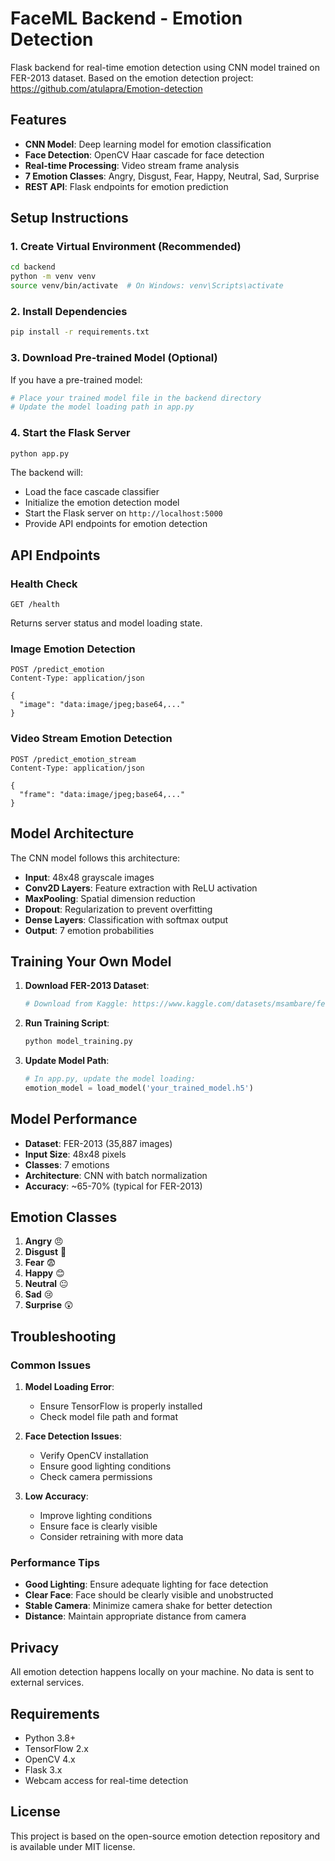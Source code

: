 # FaceML Backend - Emotion Detection

Flask backend for real-time emotion detection using CNN model trained on FER-2013 dataset.
Based on the emotion detection project: https://github.com/atulapra/Emotion-detection

## Features

- **CNN Model**: Deep learning model for emotion classification
- **Face Detection**: OpenCV Haar cascade for face detection
- **Real-time Processing**: Video stream frame analysis
- **7 Emotion Classes**: Angry, Disgust, Fear, Happy, Neutral, Sad, Surprise
- **REST API**: Flask endpoints for emotion prediction

## Setup Instructions

### 1. Create Virtual Environment (Recommended)
```bash
cd backend
python -m venv venv
source venv/bin/activate  # On Windows: venv\Scripts\activate
```

### 2. Install Dependencies
```bash
pip install -r requirements.txt
```

### 3. Download Pre-trained Model (Optional)
If you have a pre-trained model:
```bash
# Place your trained model file in the backend directory
# Update the model loading path in app.py
```

### 4. Start the Flask Server
```bash
python app.py
```

The backend will:
- Load the face cascade classifier
- Initialize the emotion detection model
- Start the Flask server on `http://localhost:5000`
- Provide API endpoints for emotion detection

## API Endpoints

### Health Check
```
GET /health
```
Returns server status and model loading state.

### Image Emotion Detection
```
POST /predict_emotion
Content-Type: application/json

{
  "image": "data:image/jpeg;base64,..."
}
```

### Video Stream Emotion Detection
```
POST /predict_emotion_stream
Content-Type: application/json

{
  "frame": "data:image/jpeg;base64,..."
}
```

## Model Architecture

The CNN model follows this architecture:
- **Input**: 48x48 grayscale images
- **Conv2D Layers**: Feature extraction with ReLU activation
- **MaxPooling**: Spatial dimension reduction
- **Dropout**: Regularization to prevent overfitting
- **Dense Layers**: Classification with softmax output
- **Output**: 7 emotion probabilities

## Training Your Own Model

1. **Download FER-2013 Dataset**:
   ```bash
   # Download from Kaggle: https://www.kaggle.com/datasets/msambare/fer2013
   ```

2. **Run Training Script**:
   ```bash
   python model_training.py
   ```

3. **Update Model Path**:
   ```python
   # In app.py, update the model loading:
   emotion_model = load_model('your_trained_model.h5')
   ```

## Model Performance

- **Dataset**: FER-2013 (35,887 images)
- **Input Size**: 48x48 pixels
- **Classes**: 7 emotions
- **Architecture**: CNN with batch normalization
- **Accuracy**: ~65-70% (typical for FER-2013)

## Emotion Classes

1. **Angry** 😠
2. **Disgust** 🤢
3. **Fear** 😨
4. **Happy** 😊
5. **Neutral** 😐
6. **Sad** 😢
7. **Surprise** 😲

## Troubleshooting

### Common Issues

1. **Model Loading Error**:
   - Ensure TensorFlow is properly installed
   - Check model file path and format

2. **Face Detection Issues**:
   - Verify OpenCV installation
   - Ensure good lighting conditions
   - Check camera permissions

3. **Low Accuracy**:
   - Improve lighting conditions
   - Ensure face is clearly visible
   - Consider retraining with more data

### Performance Tips

- **Good Lighting**: Ensure adequate lighting for face detection
- **Clear Face**: Face should be clearly visible and unobstructed
- **Stable Camera**: Minimize camera shake for better detection
- **Distance**: Maintain appropriate distance from camera

## Privacy

All emotion detection happens locally on your machine. No data is sent to external services.

## Requirements

- Python 3.8+
- TensorFlow 2.x
- OpenCV 4.x
- Flask 3.x
- Webcam access for real-time detection

## License

This project is based on the open-source emotion detection repository and is available under MIT license.